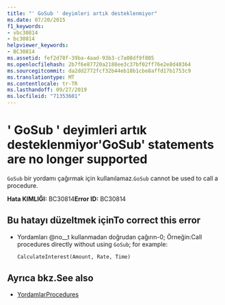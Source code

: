 ```yaml
---
title: "' GoSub ' deyimleri artık desteklenmiyor"
ms.date: 07/20/2015
f1_keywords:
- vbc30814
- bc30814
helpviewer_keywords:
- BC30814
ms.assetid: fef2d78f-39ba-4aad-93b3-c7a08df9f805
ms.openlocfilehash: 2b7f6e87720a2188ee3c37bf02ff76e2e8d48364
ms.sourcegitcommit: da2dd2772fcf32b44eb18b1cbe8affd17b1753c9
ms.translationtype: MT
ms.contentlocale: tr-TR
ms.lasthandoff: 09/27/2019
ms.locfileid: "71353601"
---
```

# <a name="gosub-statements-are-no-longer-supported"></a><span data-ttu-id="5a692-102">' GoSub ' deyimleri artık desteklenmiyor</span><span class="sxs-lookup"><span data-stu-id="5a692-102">'GoSub' statements are no longer supported</span></span>
<span data-ttu-id="5a692-103">`GoSub` bir yordamı çağırmak için kullanılamaz.</span><span class="sxs-lookup"><span data-stu-id="5a692-103">`GoSub` cannot be used to call a procedure.</span></span>  
  
 <span data-ttu-id="5a692-104">**Hata KIMLIĞI:** BC30814</span><span class="sxs-lookup"><span data-stu-id="5a692-104">**Error ID:** BC30814</span></span>  
  
## <a name="to-correct-this-error"></a><span data-ttu-id="5a692-105">Bu hatayı düzeltmek için</span><span class="sxs-lookup"><span data-stu-id="5a692-105">To correct this error</span></span>  
  
- <span data-ttu-id="5a692-106">Yordamları @no__t kullanmadan doğrudan çağırın-0; Örneğin:</span><span class="sxs-lookup"><span data-stu-id="5a692-106">Call procedures directly without using `GoSub`; for example:</span></span>  
  
    ```vb  
    CalculateInterest(Amount, Rate, Time)  
    ```  
  
## <a name="see-also"></a><span data-ttu-id="5a692-107">Ayrıca bkz.</span><span class="sxs-lookup"><span data-stu-id="5a692-107">See also</span></span>

- [<span data-ttu-id="5a692-108">Yordamlar</span><span class="sxs-lookup"><span data-stu-id="5a692-108">Procedures</span></span>](../../visual-basic/programming-guide/language-features/procedures/index.md)
